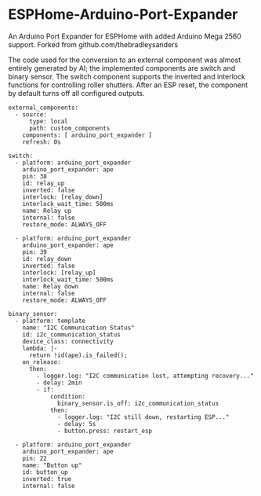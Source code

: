 # ESPHome-Arduino-Port-Expander
An Arduino Port Expander for ESPHome with added Arduino Mega 2560 support.
Forked from github.com/thebradleysanders

The code used for the conversion to an external component was almost entirely generated by AI; the implemented components are switch and binary sensor. The switch component supports the inverted and interlock functions for controlling roller shutters. After an ESP reset, the component by default turns off all configured outputs.

```
external_components:
  - source:
      type: local
      path: custom_components  
    components: [ arduino_port_expander ]
    refresh: 0s

switch:
  - platform: arduino_port_expander
    arduino_port_expander: ape
    pin: 38
    id: relay_up
    inverted: false
    interlock: [relay_down]
    interlock_wait_time: 500ms
    name: Relay up
    internal: false
    restore_mode: ALWAYS_OFF

  - platform: arduino_port_expander
    arduino_port_expander: ape
    pin: 39
    id: relay_down
    inverted: false
    interlock: [relay_up]
    interlock_wait_time: 500ms
    name: Relay down
    internal: false
    restore_mode: ALWAYS_OFF

binary_sensor:
  - platform: template
    name: "I2C Communication Status"
    id: i2c_communication_status
    device_class: connectivity
    lambda: |-
      return !id(ape).is_failed();
    on_release: 
      then:
        - logger.log: "I2C communication lost, attempting recovery..."
        - delay: 2min
        - if:
            condition:
              binary_sensor.is_off: i2c_communication_status
            then:
              - logger.log: "I2C still down, restarting ESP..."
              - delay: 5s
              - button.press: restart_esp

  - platform: arduino_port_expander
    arduino_port_expander: ape
    pin: 22
    name: "Button up"
    id: button_up
    inverted: true
    internal: false
```
